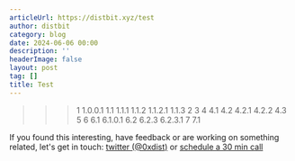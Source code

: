 ```yaml
---
articleUrl: https://distbit.xyz/test
author: distbit
category: blog
date: 2024-06-06 00:00
description: ''
headerImage: false
layout: post
tag: []
title: Test
---
```





>>>1
1.0.0.1
>>1.1
>1.1.1
>1.1.2
1.1.2.1
>1.1.3
>>>2
>>>3
>>>4
>>4.1
>>4.2
>4.2.1
>4.2.2
>>4.3
>>>5
>>>6
>>6.1
6.1.0.1
>>6.2
>6.2.3
6.2.3.1
>>>7
>>7.1

If you found this interesting, have feedback or are working on something related, let's get in touch: [twitter (@0xdist)](https://twitter.com/0xdist) or [schedule a 30 min call](https://cal.com/distbit/30min)